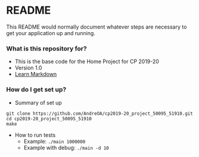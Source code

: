 # README #

This README would normally document whatever steps are necessary to get your application up and running.

### What is this repository for? ###

* This is the base code for the Home Project for CP 2019-20
* Version 1.0
* [Learn Markdown](https://bitbucket.org/tutorials/markdowndemo)

### How do I get set up? ###

* Summary of set up

```
git clone https://github.com/AndreOA/cp2019-20_project_50095_51910.git
cd cp2019-20_project_50095_51910
make
```
* How to run tests
    * Example: `./main 1000000`
    * Example with debug: `./main -d 10`


